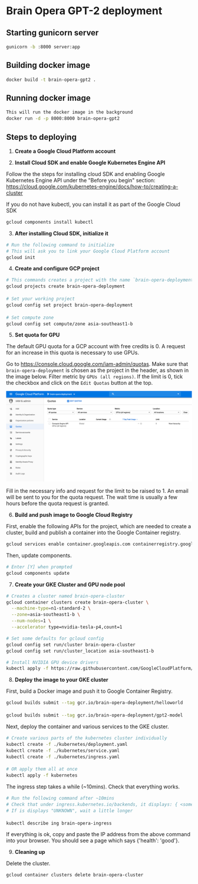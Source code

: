 # Brain Opera GPT-2 deployment

## Starting gunicorn server

```sh
gunicorn -b :8000 server:app
```

## Building docker image

```sh
docker build -t brain-opera-gpt2 .
```

## Running docker image

```sh
This will run the docker image in the background
docker run -d -p 8000:8000 brain-opera-gpt2
```

## Steps to deploying

1. **Create a Google Cloud Platform account**

2. **Install Cloud SDK and enable Google Kubernetes Engine API**

Follow the the steps for installing cloud SDK and enabling Google Kubernetes Engine API
under the "Before you begin" section:
<https://cloud.google.com/kubernetes-engine/docs/how-to/creating-a-cluster>

If you do not have kubectl, you can install it as part of the Google Cloud SDK

```sh
gcloud components install kubectl
```

3. **After installing Cloud SDK, initialize it**

```sh
# Run the following command to initialize
# This will ask you to link your Google Cloud Platform account
gcloud init
```

4. **Create and configure GCP project**

```sh
# This commands creates a project with the name `brain-opera-deployment`
gcloud projects create brain-opera-deployment

# Set your working project
gcloud config set project brain-opera-deployment

# Set compute zone
gcloud config set compute/zone asia-southeast1-b
```

5. **Set quota for GPU**

The default GPU quota for a GCP account with free credits is 0.
A request for an increase in this quota is necessary to use GPUs.

Go to <https://console.cloud.google.com/iam-admin/quotas>.
Make sure that `brain-opera-deployment` is chosen as the project in the header, as shown in the image below.
Filter metric by `GPUs (all regions)`. If the limit is 0, tick the checkbox and click on the `Edit Quotas` button at the top.

![GCP quota](images/gcp_quota.png)

Fill in the necessary info and request for the limit to be raised to 1.
An email will be sent to you for the quota request.
The wait time is usually a few hours before the quota request is granted.

6. **Build and push image to Google Cloud Registry**

First, enable the following APIs for the project, which are needed to create a
cluster, build and publish a container into the Google Container registry.

```sh
gcloud services enable container.googleapis.com containerregistry.googleapis.com cloudbuild.googleapis.com
```

Then, update components.

```sh
# Enter [Y] when prompted
gcloud components update
```

7. **Create your GKE Cluster and GPU node pool**

```sh
# Creates a cluster named brain-opera-cluster
gcloud container clusters create brain-opera-cluster \
  --machine-type=n1-standard-2 \
  --zone=asia-southeast1-b \
  --num-nodes=1 \
  --accelerator type=nvidia-tesla-p4,count=1
```

```sh
# Set some defaults for gcloud config
gcloud config set run/cluster brain-opera-cluster
gcloud config set run/cluster_location asia-southeast1-b
```

```sh
# Install NVIDIA GPU device drivers
kubectl apply -f https://raw.githubusercontent.com/GoogleCloudPlatform/container-engine-accelerators/master/nvidia-driver-installer/cos/daemonset-preloaded.yaml
```

8. **Deploy the image to your GKE cluster**

First, build a Docker image and push it to Google Container Registry.

```sh
gcloud builds submit --tag gcr.io/brain-opera-deployment/helloworld

gcloud builds submit --tag gcr.io/brain-opera-deployment/gpt2-model
```

Next, deploy the container and various services to the GKE cluster.

```sh
# Create various parts of the kubernetes cluster individually
kubectl create -f ./kubernetes/deployment.yaml
kubectl create -f ./kubernetes/service.yaml
kubectl create -f ./kubernetes/ingress.yaml

# OR apply them all at once
kubectl apply -f kubernetes
```

The ingress step takes a while (~10mins).
Check that everything works.

```sh
# Run the following command after ~10mins
# Check that under ingress.kubernetes.io/backends, it displays: { <some_key>: "HEALTHY" }, which means everything is ok
# If is displays "UNKNOWN", wait a little longer

kubectl describe ing brain-opera-ingress
```

If everything is ok, copy and paste the IP address from the above command into your browser. You should see a page which says {'health': 'good'}.

9. **Cleaning up**

Delete the cluster.

```sh
gcloud container clusters delete brain-opera-cluster
```
